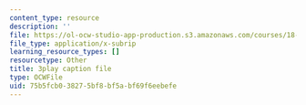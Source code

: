 ```yaml
---
content_type: resource
description: ''
file: https://ol-ocw-studio-app-production.s3.amazonaws.com/courses/18-03sc-differential-equations-fall-2011/75b5fcb038275bf8bf5abf69f6eebefe_LbKKzMag5Rc.vtt
file_type: application/x-subrip
learning_resource_types: []
resourcetype: Other
title: 3play caption file
type: OCWFile
uid: 75b5fcb0-3827-5bf8-bf5a-bf69f6eebefe
---
```

